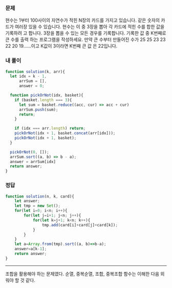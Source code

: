 ### 문제
현수는 1부터 100사이의 자연수가 적힌 N장의 카드를 가지고 있습니다. 같은 숫자의 카드가 여러장 있을 수 있습니다. 현수는 이 중 3장을 뽑아 각 카드에 적힌 수를 합한 값을 기록하려 고 합니다. 3장을 뽑을 수 있는 모든 경우를 기록합니다. 기록한 값 중 K번째로 큰 수를 출력 하는 프로그램을 작성하세요.
만약 큰 수부터 만들어진 수가 25 25 23 23 22 20 19......이고 K값이 3이라면 K번째 큰 값 은 22입니다.


### 내 풀이
```js
function solution(k, arr){
  let idx = k - 1,
      arrSum = [],
      answer = 0;

  function pickOrNot(idx, basket){
    if (basket.length === 3){
      let sum = basket.reduce((acc, cur) => acc + cur)
      arrSum.push(sum);
      return;
    }

    if (idx === arr.length) return;
    pickOrNot(idx + 1, basket.concat(arr[idx]));
    pickOrNot(idx + 1, basket);
  }

  pickOrNot(0, []);
  arrSum.sort((a, b) => b - a);
  answer = arrSum[idx]
  return answer;
}
```

### 정답
```js
function solution(n, k, card){
    let answer;
    let tmp = new Set();
    for(let i=0; i<n; i++){
        for(let j=i+1; j<n; j++){
            for(let k=j+1; k<n; k++){
                tmp.add(card[i]+card[j]+card[k]);
            }
        }
    }
    let a=Array.from(tmp).sort((a, b)=>b-a);
    answer=a[k-1];
    return answer;
}
```
---
조합을 활용해야 하는 문제였다.
순열, 중복순열, 조합, 중복조합 함수는 이해한 다음 외워야 할 것 같다.
